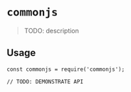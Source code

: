 # `commonjs`

> TODO: description

## Usage

```
const commonjs = require('commonjs');

// TODO: DEMONSTRATE API
```
